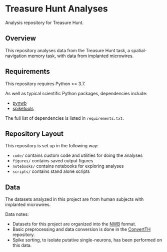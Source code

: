 # Treasure Hunt Analyses

Analysis repository for Treasure Hunt.

## Overview

This repository analyses data from the Treasure Hunt task, a spatial-navigation memory task, with data from implanted microwires.

## Requirements

This repository requires Python >= 3.7.

As well as typical scientific Python packages, dependencies include:
- [pynwb](https://github.com/NeurodataWithoutBorders/pynwb)
- [spiketools](https://github.com/spiketools/spiketools)

The full list of dependencies is listed in `requirements.txt`.

## Repository Layout

This repository is set up in the following way:
- `code/` contains custom code and utilities for doing the analyses
- `figures/` contains saved output figures
- `notebooks/` contains notebooks for exploring analyses
- `scripts/` contains stand alone scripts

## Data

The datasets analyzed in this project are from human subjects with implanted microwires.

Data notes:
- Datasets for this project are organized into the [NWB](https://www.nwb.org/) format.
- Basic preprocessing and data conversion is done in the [ConvertTH](https://github.com/JacobsSU/ConvertTH) repository.
- Spike sorting, to isolate putative single-neurons, has been performed on this data.
